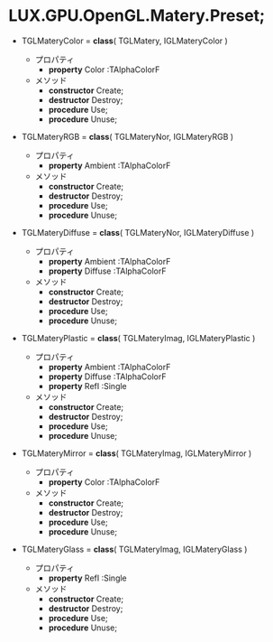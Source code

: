 ﻿# LUX.GPU.OpenGL.Matery.Preset;

* TGLMateryColor = **class**( TGLMatery, IGLMateryColor )
    * プロパティ
        * **property** Color :TAlphaColorF
    * メソッド
        * **constructor** Create;
        * **destructor** Destroy;
        * **procedure** Use;
        * **procedure** Unuse;

* TGLMateryRGB = **class**( TGLMateryNor, IGLMateryRGB )
    * プロパティ
        * **property** Ambient :TAlphaColorF
    * メソッド
        * **constructor** Create;
        * **destructor** Destroy;
        * **procedure** Use;
        * **procedure** Unuse;

* TGLMateryDiffuse = **class**( TGLMateryNor, IGLMateryDiffuse )
    * プロパティ
        * **property** Ambient :TAlphaColorF
        * **property** Diffuse :TAlphaColorF
    * メソッド
        * **constructor** Create;
        * **destructor** Destroy;
        * **procedure** Use;
        * **procedure** Unuse;

* TGLMateryPlastic = **class**( TGLMateryImag, IGLMateryPlastic )
    * プロパティ
        * **property** Ambient :TAlphaColorF
        * **property** Diffuse :TAlphaColorF
        * **property** RefI :Single
    * メソッド
        * **constructor** Create;
        * **destructor** Destroy;
        * **procedure** Use;
        * **procedure** Unuse;

* TGLMateryMirror = **class**( TGLMateryImag, IGLMateryMirror )
    * プロパティ
        * **property** Color :TAlphaColorF
    * メソッド
        * **constructor** Create;
        * **destructor** Destroy;
        * **procedure** Use;
        * **procedure** Unuse;

* TGLMateryGlass = **class**( TGLMateryImag, IGLMateryGlass )
    * プロパティ
        * **property** RefI :Single
    * メソッド
        * **constructor** Create;
        * **destructor** Destroy;
        * **procedure** Use;
        * **procedure** Unuse;
